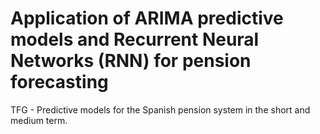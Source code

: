 # Application of ARIMA predictive models and Recurrent Neural Networks (RNN) for pension forecasting
TFG - Predictive models for the Spanish pension system in the short and medium term.
